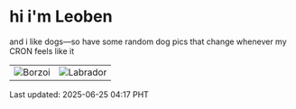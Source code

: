 # hi i'm Leoben

and i like dogs—so have some random dog pics that change whenever my CRON feels like it

|  |  |
|--------|----------|
| ![Borzoi](https://random-dog-vercel.vercel.app/api/random-borzoi?v=1750796274) | ![Labrador](https://random-dog-vercel.vercel.app/api/random-labrador?v=1750796274) |

Last updated: 2025-06-25 04:17 PHT
